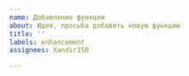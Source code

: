 ```yaml
---
name: Добавление функции
about: Идея, просьба добавить новую функцию
title: ''
labels: enhancement
assignees: Xandir150

---
```



